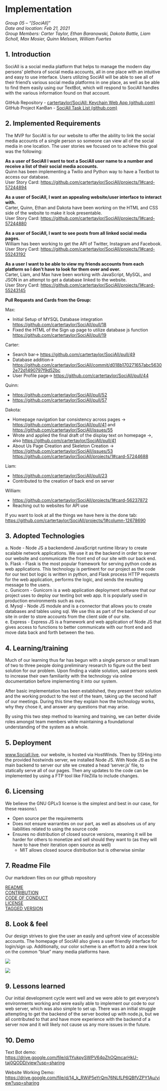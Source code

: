 # Implementation

*Group 05 – “[SociAll]”*\
*Date and location: Feb 21, 2021*\
*Group Members: Carter Taylor, Ethan Baranowski, Dakota Battle, Liam Scholl, Max Mosier, Quinn Melssen, William Fuertes*

## 1. Introduction
SociAll is a social media platform that helps to manage the modern day persons’ plethora of social media accounts, all in one place with an intuitive and easy to use interface. Users utilizing SociAll will be able to see all of their friend’s various social media platforms in one place, as well as be able to find them easily using our TextBot, which will respond to SociAll handles with the various information found on that account.

GitHub Repository - [cartertaylor/SociAll: Keychain Web App (github.com)](https://github.com/cartertaylor/SociAll/)
GitHub Project KanBan - [SociAll Task List (github.com)](https://github.com/cartertaylor/SociAll/projects/1)

## 2. Implemented Requirements
The MVP for SociAll is for our website to offer the ability to link the social media accounts of a single person so someone can view all of the social media in one location. The user stories we focused on to achieve this goal was the following:

**As a user of SociAll I want to text a SociAll user name to a number and receive a list of their social media accounts.**\
Quinn has been implementing a Twilio and Python way to have a Textbot to access our database.\
User Story Card:
https://github.com/cartertaylor/SociAll/projects/1#card-57244894

**As a user of SociAll, I want an appealing website/user interface to interact with.**\
Carter, Quinn, Ethan and Dakota have been working on the HTML and CSS side of the website to make it look presentable.\
User Story Card:
https://github.com/cartertaylor/SociAll/projects/1#card-57244880

**As a user of SociAll, I want to see posts from all linked social media pages.**\
William has been working to get the API of Twitter, Instagram and Facebook.\
User Story Card:
https://github.com/cartertaylor/SociAll/projects/1#card-55243192

**As a user I want to be able to view my friends accounts from each platform so I don’t have to look for them over and over.**\
Carter, Liam, and Max have been working with JavaScript, MySQL, and JSON in an attempt to get a database linked to the website.\
User Story Card:
https://github.com/cartertaylor/SociAll/projects/1#card-55243145

**Pull Requests and Cards from the Group:**

Max:
* Initial Setup of MYSQL Database integration 
https://github.com/cartertaylor/SociAll/pull/18
* Fixed the HTML of the Sign up page to utilize database js function 
https://github.com/cartertaylor/SociAll/pull/19

Carter:
* Search bar-> https://github.com/cartertaylor/SociAll/pull/49
* Database addition-> https://github.com/cartertaylor/SociAll/commit/d018b170271657abc56302e72d1490797f9d52bc
* User Profile page-> https://github.com/cartertaylor/SociAll/pull/44

Quinn: 
* https://github.com/cartertaylor/SociAll/pull/52
* https://github.com/cartertaylor/SociAll/pull/57

Dakota:
* Homepage navigation bar consistency across pages ->
https://github.com/cartertaylor/SociAll/pull/41 and 
https://github.com/cartertaylor/SociAll/issues/55
* Wrote and applied the final draft of the display text on homepage ->, also
https://github.com/cartertaylor/SociAll/pull/41                                                          
* About Us Page Creation and Skeleton Creation ->
https://github.com/cartertaylor/SociAll/issues/53
https://github.com/cartertaylor/SociAll/projects/1#card-57244688

Liam: 
* https://github.com/cartertaylor/SociAll/pull/23
* Contributed to the creation of back end on server

William:
* https://github.com/cartertaylor/SociAll/projects/1#card-56237872
* Reaching out to websites for API use

If you want to look at all the things we have here is the done tab:
https://github.com/cartertaylor/SociAll/projects/1#column-12678690

## 3. Adopted Technologies
a. Node - Node JS a backendend JavaScript runtime library to create scalable network applications. We use it as the backend in order to server our website and communicate the front end of our site with our back end.\
b. Flask - Flask is the most popular framework for serving python code as web applications. This technology is pertinent for our project as the code for our text bot logic is written in python, and Flask process HTTP requests for the web application, performs the logic, and sends the resulting message to the users.\
c. Gunicorn - Gunicorn is a web application deployment software that our project uses to deploy our texting bot web app. It is popularly used in production environments such as ours.\
d. Mysql - Node JS module and is a connector that allows you to create databases and tables using sql. We use this as part of the backend of our site in order to store accounts from the client side of our site.\
e. Express - Express JS is a framework and web application of Node JS that gives access to functions to better communicate with our front end and move data back and forth between the two. 

## 4. Learning/training
Much of our learning thus far has begun with a single person or small team of two to three people doing preliminary research to figure out the best solution for our problem. Upon finding a viable solution, said persons seek to increase their own familiarity with the technology via online documentation before implementing it into our system. 

After basic implementation has been established, they present their solution and the working product to the rest of the team, taking up the second half of our meetings. During this time they explain how the technology works, why they chose it, and answer any questions that may arise.

By using this two step method to learning and training, we can better divide roles amongst team members while maintaining a foundational understanding of the system as a whole.

## 5. Deployment
www.Sociall.live, our website, is hosted via HostWinds. Then by SSHing into the provided hostwinds server, we installed Node JS. With Node JS as the main backend to server our site we created a head ‘server.js’ file, to statically serve all of our pages. Then any updates to the code can be implemented by using a FTP tool like FileZilla to include changes.

## 6. Licensing
We believe the GNU GPLv3 license is the simplest and best in our case, for these reasons:\
* Open source per the requirements
* Does not ensure warranties on our part, as well as absolves us of any liabilities related to using the source code
* Ensures no distribution of closed source versions, meaning it will be harder for others to monetize and sell should they want to (as they will have to have their iteration open source as well)
  * MIT allows closed source distribution but is otherwise similar

## 7. Readme File
Our markdown files on our github repository
	
[README](../README.MD)\
[CONTRIBUTION](CONTRIBUTING.md)\
[CODE OF CONDUCT](CODE_OF_CONDUCT.md)\
[LICENSE](LICENSE)\
[TAGGED VERSION](https://github.com/cartertaylor/SociAll/blob/0.3.6/README.MD)

## 8. Look & feel
Our design strives to give the user an easily and upfront view of accessible accounts. The homepage of SociAll also gives a user friendly interface for login/sign up. Additionally, our color scheme is an effort to add a new look on the common “blue” many media platforms have. 

![](images/implementation_look_feel_1.png)

![](images/implementation_look_feel_2.png)

## 9. Lessons learned
Our initial development cycle went well and we were able to get everyone’s environments working and were easily able to implement our code to our web server, which was also simple to set up. There was an initial struggle attempting to get the backend of the server booted up with node.js, but we all contributed to that and have more experience with the backend of a server now and it will likely not cause us any more issues in the future. 

## 10. Demo
Text Bot demo: https://drive.google.com/file/d/1YukpySWPV64pZhOQmcarHkU-taj0QODD/view?usp=sharing

Website Working Demo:
https://drive.google.com/file/d/14_k_RWiP5eYrQm76NLfLP6QBfVZPY1Au/view?usp=sharing
